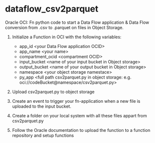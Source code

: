 # dataflow_csv2parquet
Oracle OCI: Fn python code to start a Data Flow application &amp; Data Flow conversion from .csv to .parquet on files in Object Storage.

1. Initialize a Function in OCI with the following variables:
   - app_id \<your Data Flow application OCID>
   - app_name	\<your name>
   - compartment_ocid	\<compartment OCID>
   - input_bucket	\<name of your input bucket in Object storage>
   - output_bucket	\<name of your output bucket in Object storage>
   - namespace	\<your object storage namestace>
   - py_app	\<full path csv2parquet.py in object storage: e.g. oci://codeBucket@namespace/csv2parquet.py>
1. Upload csv2parquet.py to object storage

1. Create an event to trigger your fn-application when a new file is uploaded to the input bucket.

1. Create a folder on your local system with all these files appart from csv2parquet.py
1. Follow the Oracle documentation to upload the function to a function repository and setup functions
